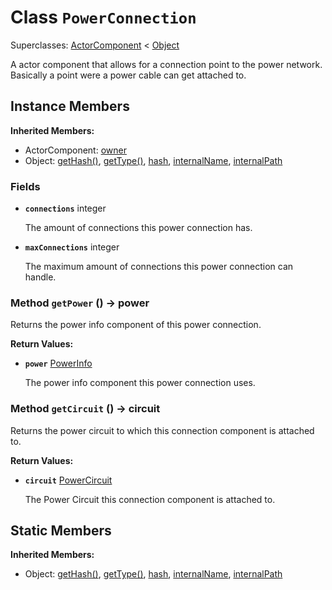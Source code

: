 # Class <code>PowerConnection</code>

Superclasses: <a href="ActorComponent.md">ActorComponent</a> < <a href="Object.md">Object</a>

A actor component that allows for a connection point to the power network. Basically a point were a power cable can get attached to.
## Instance Members
<b>Inherited Members:</b>
- ActorComponent: <a href="ActorComponent.md#owner">owner</a>
- Object: <a href="Object.md#getHash">getHash()</a>, <a href="Object.md#getType">getType()</a>, <a href="Object.md#hash">hash</a>, <a href="Object.md#internalName">internalName</a>, <a href="Object.md#internalPath">internalPath</a>
### Fields
- <code><b>connections</b></code> integer

  The amount of connections this power connection has.
- <code><b>maxConnections</b></code> integer

  The maximum amount of connections this power connection can handle.
### Method <code>getPower</code> () → power
Returns the power info component of this power connection.


<b>Return Values:</b>

- <code><b>power</b></code> <a href="PowerInfo.md">PowerInfo</a>

  The power info component this power connection uses.
### Method <code>getCircuit</code> () → circuit
Returns the power circuit to which this connection component is attached to.


<b>Return Values:</b>

- <code><b>circuit</b></code> <a href="PowerCircuit.md">PowerCircuit</a>

  The Power Circuit this connection component is attached to.
## Static Members
<b>Inherited Members:</b>
- Object: <a href="Object.md#getHash">getHash()</a>, <a href="Object.md#getType">getType()</a>, <a href="Object.md#hash">hash</a>, <a href="Object.md#internalName">internalName</a>, <a href="Object.md#internalPath">internalPath</a>